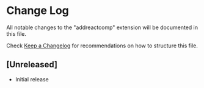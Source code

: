 # Change Log

All notable changes to the "addreactcomp" extension will be documented in this file.

Check [Keep a Changelog](http://keepachangelog.com/) for recommendations on how to structure this file.

## [Unreleased]

- Initial release